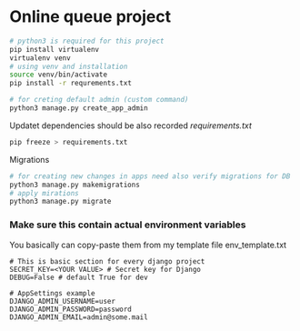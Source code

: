 # Online queue project

```bash
# python3 is required for this project
pip install virtualenv
virtualenv venv
# using venv and installation
source venv/bin/activate
pip install -r requrements.txt

# for creting default admin (custom command)
python3 manage.py create_app_admin
```

Updatet dependencies should be also recorded <i>requirements.txt</i>

```bash
pip freeze > requirements.txt
```

Migrations

```bash
# for creating new changes in apps need also verify migrations for DB
python3 manage.py makemigrations
# apply mirations
python3 manage.py migrate
```

### Make sure this contain actual environment variables

You basically can copy-paste them from my template file env_template.txt

```
# This is basic section for every django project
SECRET_KEY=<YOUR VALUE> # Secret key for Django
DEBUG=False # default True for dev

# AppSettings example
DJANGO_ADMIN_USERNAME=user
DJANGO_ADMIN_PASSWORD=password
DJANGO_ADMIN_EMAIL=admin@some.mail
```
